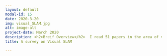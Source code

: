 ```yaml
---
layout: default
modal-id: 15
date: 2020-3-20
img: visual_SLAM.jpg 
alt: image-alt
project-date: March 2020
description: <h2>Breif Overview</h2>  I read 51 papers in the area of visual SLAM and summarized my understanding into a short survey paper <h2> Detailed Overview </h2> The goal of this survey is to gain a broad knowledge on the techniques of SLAM and to gain an insight into the evolving role of vision in present day SLAM. The primary objective is not to be coarse and learn these systems at a block diagram level but to dig deeper and understand them at the mathematical formulation level. Visual SLAM is a huge community. With the introduction of new sensors, the role of vision in SLAM is actively getting redefined. The paper selection methodology is such that papers are sampled across all sensing modalities that can be used in combination with a vision system. Attention was also paid to distribute papers across different SLAM frameworks and visual SLAM  techniques. Thus at the end of this paper, it is my primary objective to be well versed in all of the vocabulary used across all of visual SLAM system and to summarize my understanding and inference in a clean way for future reference.<h2> Paper and Presentation</h2> To get a concise view of ideas presented in the survey, please refer to <a href="./files/VSLAM_presentation.pdf" target="_blank"> presentation</a>. For a more detailed view of all ideas presented, please download my <a href="./files/VSLAM_report.pdf" target="_blank">report</a>
title: A survey on Visual SLAM

---
```

